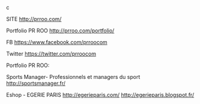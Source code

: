 c

SITE http://prroo.com/

Portfolio  PR ROO  http://prroo.com/portfolio/


FB https://www.facebook.com/prroocom

Twitter https://twitter.com/prroocom

Portfolio  PR ROO:

Sports Manager- Professionnels et managers du sport  
http://sportsmanager.fr/

Eshop - EGERIE PARIS
http://egerieparis.com/
http://egerieparis.blogspot.fr/
